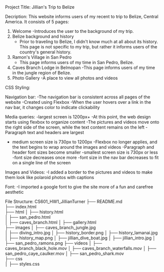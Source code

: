 Project Title: Jillian's Trip to Belize

Decription:
This website informs users of my recent to trip to Belize, Central America. It consists of 5 pages:
1) Welcome
    -Introduces the user to the background of my trip.
2) Belize background and history
    - Prior to traveling to Belize, I didn't know much at all about its history. This page is not specific to my trip, but rather it informs users of the country's general history.
3) Ramon's Village in San Pedro
    - This page informs users of my time in San Pedro, Belize.
4) Caves Branch Lodge in Belmopan
    -This page informs users of my time in the jungle region of Belize.
5) Photo Gallery
    -A place to view all photos and videos

CSS Styling:

Navigation bar:
-The navigation bar is consistent across all pages of the website
-Created using Flexbox
-When the user hovers over a link in the nav bar, it changes color to indicate clickability

Media queries:
-largest screen is 1200px+
    -At this point, the web design starts using flexbox to organize content
    -The pictures and videos move onto the right side of the screen, while the text content remains on the left
    -Paragraph text and headers are largest
- medium screen size is 730px to 1200px
    -Flexbox no longer applies, and the text begins to wrap around the images and videos
    -Paragraph and header font sizes become smaller
-smallest screen size is 730px or less
    -font size decreases once more
    -font size in the nav bar decreases to fit on a single line of the screen

Images and Videos:
-I added a border to the pictures and videos to make them look like polaroid photos with captions

Font:
-I imported a google font to give the site more of a fun and carefree aesthetic

File Structure:
CS601_HW1_JillianTurner
├── README.md                   
├── index.html                   
├── html 
│   ├── history.html                     
│   ├── san_pedro.html  
│   ├── caves_branch.html
│   ├── gallery.html                  
├── images
│   ├── caves_branch_jungle.jpg                     
│   ├── diving_intro.jpg 
│   ├── history_border.png
│   ├── history_lamanai.jpg
│   ├── history_map.png
│   ├── jillian_dive_boat.jpg
│   ├── jillian_intro.jpg
│   ├── san_pedro_ramons.png
├── videos
│   ├── caves_branch_black_hole.mov
│   ├── caves_branch_waterfalls.mov
│   ├── san_pedro_caye_caulker.mov
│   ├── san_pedro_shark.mov    
├── css     
│   ├── styles.css          




